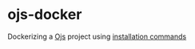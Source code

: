# ojs-docker
Dockerizing a [Ojs](https://github.com/academic/vipa/) project using [installation commands](https://github.com/academic/vipa/blob/master/docs/INSTALL.md)
